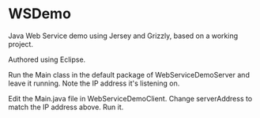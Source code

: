 # WSDemo
Java Web Service demo using Jersey and Grizzly, based on a working project.

Authored using Eclipse.

Run the Main class in the default package of WebServiceDemoServer and leave it running.  Note the IP address it's listening on.

Edit the Main.java file in WebServiceDemoClient.  Change serverAddress to match the IP address above.  Run it.
